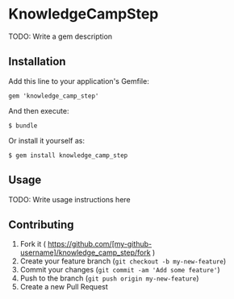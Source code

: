 # KnowledgeCampStep

TODO: Write a gem description

## Installation

Add this line to your application's Gemfile:

    gem 'knowledge_camp_step'

And then execute:

    $ bundle

Or install it yourself as:

    $ gem install knowledge_camp_step

## Usage

TODO: Write usage instructions here

## Contributing

1. Fork it ( https://github.com/[my-github-username]/knowledge_camp_step/fork )
2. Create your feature branch (`git checkout -b my-new-feature`)
3. Commit your changes (`git commit -am 'Add some feature'`)
4. Push to the branch (`git push origin my-new-feature`)
5. Create a new Pull Request
